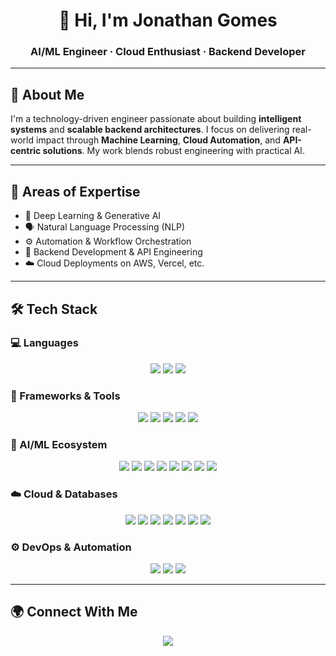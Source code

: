 <h1 align="center">👋 Hi, I'm Jonathan Gomes</h1>
<h3 align="center">AI/ML Engineer · Cloud Enthusiast · Backend Developer</h3>

---

## 🚀 About Me

I'm a technology-driven engineer passionate about building **intelligent systems** and **scalable backend architectures**. I focus on delivering real-world impact through **Machine Learning**, **Cloud Automation**, and **API-centric solutions**. My work blends robust engineering with practical AI.

---

## 💼 Areas of Expertise

- 🤖 Deep Learning & Generative AI  
- 🗣️ Natural Language Processing (NLP)  
- ⚙️ Automation & Workflow Orchestration  
- 🔧 Backend Development & API Engineering  
- ☁️ Cloud Deployments on AWS, Vercel, etc.

---

## 🛠️ Tech Stack

### 💻 Languages
<p align="center">
  <img src="https://img.shields.io/badge/Python-3776AB.svg?style=for-the-badge&logo=python&logoColor=white" />
  <img src="https://img.shields.io/badge/C++-00599C.svg?style=for-the-badge&logo=c%2B%2B&logoColor=white" />
  <img src="https://img.shields.io/badge/Java-ED8B00.svg?style=for-the-badge&logo=openjdk&logoColor=white" />
</p>

### 🧱 Frameworks & Tools
<p align="center">
  <img src="https://img.shields.io/badge/FastAPI-005571?style=for-the-badge&logo=fastapi&logoColor=white" />
  <img src="https://img.shields.io/badge/Flask-000000?style=for-the-badge&logo=flask&logoColor=white" />
  <img src="https://img.shields.io/badge/Next.js-000000?style=for-the-badge&logo=nextdotjs&logoColor=white">
  <img src="https://img.shields.io/badge/Django-092E20?style=for-the-badge&logo=django&logoColor=white" />
  <img src="https://img.shields.io/badge/Streamlit-FF4B4B?style=for-the-badge&logo=streamlit&logoColor=white" />
</p>

### 🤖 AI/ML Ecosystem
<p align="center">
  <img src="https://img.shields.io/badge/TensorFlow-FF6F00?style=for-the-badge&logo=tensorflow&logoColor=white" />
  <img src="https://img.shields.io/badge/Scikit--Learn-F7931E?style=for-the-badge&logo=scikit-learn&logoColor=white" />
  <img src="https://img.shields.io/badge/LangChain-1C3C3C?style=for-the-badge&logo=langchain&logoColor=green" />
  <img src="https://img.shields.io/badge/LangGraph-1C3C3C?style=for-the-badge&logo=langchain&logoColor=white" />
  <img src="https://img.shields.io/badge/MLflow-2C2D72?style=for-the-badge&logo=mlflow&logoColor=white" />
  <img src="https://img.shields.io/badge/Pandas-150458?style=for-the-badge&logo=pandas&logoColor=white" />
  <img src="https://img.shields.io/badge/NumPy-013243.svg?style=for-the-badge&logo=numpy&logoColor=white" />
  <img src="https://img.shields.io/badge/Pydantic-E92063?style=for-the-badge&logo=pydantic&logoColor=white" />
</p>

### ☁️ Cloud & Databases
<p align="center">
  <img src="https://img.shields.io/badge/AWS-232F3E?style=for-the-badge&logo=amazonaws&logoColor=white" />
  <img src="https://img.shields.io/badge/Vercel-000000?style=for-the-badge&logo=vercel&logoColor=white" />
  <img src="https://img.shields.io/badge/Supabase-3FCF8E?style=for-the-badge&logo=supabase&logoColor=white" />
  <img src="https://img.shields.io/badge/PostgreSQL-336791?style=for-the-badge&logo=postgresql&logoColor=white" />
  <img src="https://img.shields.io/badge/MySQL-4479A1?style=for-the-badge&logo=mysql&logoColor=white" />
  <img src="https://img.shields.io/badge/MongoDB-47A248?style=for-the-badge&logo=mongodb&logoColor=white" />
  <img src="https://img.shields.io/badge/Neo4j-4581C3?style=for-the-badge&logo=neo4j&logoColor=white" />
</p>

### ⚙️ DevOps & Automation
<p align="center">
  <img src="https://img.shields.io/badge/Docker-2496ED?style=for-the-badge&logo=docker&logoColor=white" />
  <img src="https://img.shields.io/badge/n8n-EA4B71?style=for-the-badge&logo=n8n&logoColor=white" />
  <img src="https://img.shields.io/badge/VSCode-007ACC?style=for-the-badge&logo=visualstudiocode&logoColor=white" />
</p>

---

## 🌍 Connect With Me

<p align="center">
  <a href="https://www.linkedin.com/in/jonathan-gomes-bb1574289" target="_blank">
    <img src="https://img.shields.io/badge/LinkedIn-0A66C2?style=for-the-badge&logo=linkedin&logoColor=white" />
  </a>
</p>
